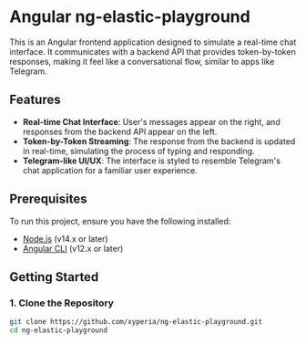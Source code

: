 # Angular ng-elastic-playground

This is an Angular frontend application designed to simulate a real-time chat interface. It communicates with a backend API that provides token-by-token responses, making it feel like a conversational flow, similar to apps like Telegram.

## Features
- **Real-time Chat Interface**: User's messages appear on the right, and responses from the backend API appear on the left.
- **Token-by-Token Streaming**: The response from the backend is updated in real-time, simulating the process of typing and responding.
- **Telegram-like UI/UX**: The interface is styled to resemble Telegram's chat application for a familiar user experience.

## Prerequisites
To run this project, ensure you have the following installed:
- [Node.js](https://nodejs.org/) (v14.x or later)
- [Angular CLI](https://angular.io/cli) (v12.x or later)

## Getting Started

### 1. Clone the Repository

```bash
git clone https://github.com/xyperia/ng-elastic-playground.git
cd ng-elastic-playground
